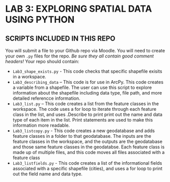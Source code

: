 # LAB 3: EXPLORING SPATIAL DATA USING PYTHON


##  SCRIPTS INCLUDED IN THIS REPO
You will submit a file to your Github repo via Moodle. You will need to create your own `.py` files for the repo. *Be sure they all contain good comment headers!* Your repo should contain:
- `Lab3_shape_exists.py` - This code checks that specific shapefile exisits in a workspace.
- `Lab3_describing_data` – This code is for use in ArcPy. This code creates a variable from a shapefile. The user can use this script to explore information about the shapefile  including data type, file path, and more detailed referencce information. 
- `Lab3_list.py` – This code creates a list from the feature classes in the workspace. The code uses a for loop to iterate through each feature class in the list, and uses .Describe to print print out the name and data type of each item in the list. Print statements are used to make this information more readable.
- `Lab3_listcopy.py` - This code creates a new geodatabase and adds feature classes in a folder to that geodatabase. The inputs are the feature classes in the workspace, and the outputs are the geodatabase and those same feature classes in the geodatabse. Each feature class is made up of multiple files, and this code moves all files associated with a feature class
- `Lab3_listfields.py` - This code creates a list of the informational fields associated with a specific shapefile (cities), and uses a for loop to print out the field name and data type. 


